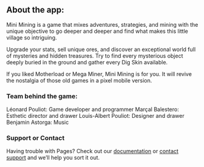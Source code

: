 ## About the app:
Mini Mining is a game that mixes adventures, strategies, and mining with the unique objective to go deeper and deeper and find what makes this little village so intriguing. 

Upgrade your stats, sell unique ores, and discover an exceptional world full of mysteries and hidden treasures. Try to find every mysterious object deeply buried in the ground and gather every Dig Skin available.

If you liked Motherload or Mega Miner, Mini Mining is for you. It will revive the nostalgia of those old games in a pixel mobile version. 

### Team behind the game:
Léonard Pouliot: Game developer and programmer
Marçal Balestero: Esthetic director and drawer
Louis-Albert Pouliot: Designer and drawer
Benjamin Astorga: Music

### Support or Contact

Having trouble with Pages? Check out our [documentation](https://docs.github.com/categories/github-pages-basics/) or [contact support](https://support.github.com/contact) and we’ll help you sort it out.
